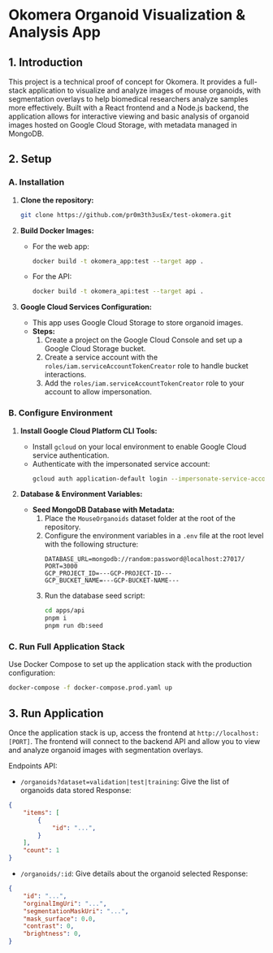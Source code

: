 # Okomera Organoid Visualization & Analysis App

## 1. Introduction

This project is a technical proof of concept for Okomera. It provides a full-stack application to visualize and analyze images of mouse organoids, with segmentation overlays to help biomedical researchers analyze samples more effectively. Built with a React frontend and a Node.js backend, the application allows for interactive viewing and basic analysis of organoid images hosted on Google Cloud Storage, with metadata managed in MongoDB.

## 2. Setup

### A. Installation

1. **Clone the repository:**
   ```bash
   git clone https://github.com/pr0m3th3usEx/test-okomera.git
   ```

2. **Build Docker Images:**
   - For the web app:
     ```bash
     docker build -t okomera_app:test --target app .
     ```
   - For the API:
     ```bash
     docker build -t okomera_api:test --target api .
     ```

3. **Google Cloud Services Configuration:**
   - This app uses Google Cloud Storage to store organoid images.
   - **Steps:**
     1. Create a project on the Google Cloud Console and set up a Google Cloud Storage bucket.
     2. Create a service account with the `roles/iam.serviceAccountTokenCreator` role to handle bucket interactions.
     3. Add the `roles/iam.serviceAccountTokenCreator` role to your account to allow impersonation.

### B. Configure Environment

1. **Install Google Cloud Platform CLI Tools:**
   - Install `gcloud` on your local environment to enable Google Cloud service authentication.
   - Authenticate with the impersonated service account:
     ```bash
     gcloud auth application-default login --impersonate-service-account [your-service-account]
     ```

2. **Database & Environment Variables:**
   - **Seed MongoDB Database with Metadata:**
     1. Place the `MouseOrganoids` dataset folder at the root of the repository.
     2. Configure the environment variables in a `.env` file at the root level with the following structure:
        ```env
        DATABASE_URL=mongodb://random:password@localhost:27017/
        PORT=3000
        GCP_PROJECT_ID=---GCP-PROJECT-ID---
        GCP_BUCKET_NAME=---GCP-BUCKET-NAME---
        ```
     3. Run the database seed script:
        ```bash
        cd apps/api
        pnpm i
        pnpm run db:seed
        ```

### C. Run Full Application Stack

Use Docker Compose to set up the application stack with the production configuration:

```bash
docker-compose -f docker-compose.prod.yaml up
```

## 3. Run Application

Once the application stack is up, access the frontend at `http://localhost:[PORT]`. The frontend will connect to the backend API and allow you to view and analyze organoid images with segmentation overlays.

Endpoints API:

- `/organoids?dataset=validation|test|training`: Give the list of organoids data stored
Response:
```json
{
    "items": [
        {
            "id": "...",
        }
    ],
    "count": 1
}
```


- `/organoids/:id`: Give details about the organoid selected
Response: 
```json
{
    "id": "...",
    "orginalImgUri": "...",
    "segmentationMaskUri": "...",
    "mask_surface": 0.0,
    "contrast": 0,
    "brightness": 0,
}
```